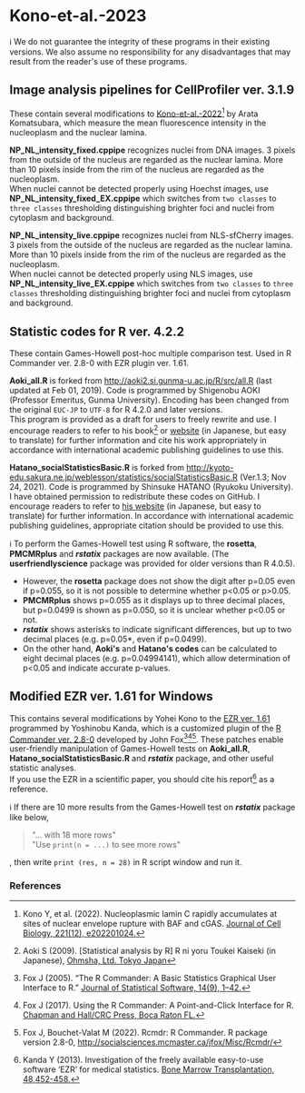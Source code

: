 # Kono-et-al.-2023
ℹ We do not guarantee the integrity of these programs in their existing versions. We also assume no responsibility for any disadvantages that may result from the reader's use of these programs.

## Image analysis pipelines for CellProfiler ver. 3.1.9
These contain several modifications to [Kono-et-al.-2022](http://doi.org/10.1083/jcb.202201024)[^1] by Arata Komatsubara, which measure the mean fluorescence intensity in the nucleoplasm and the nuclear lamina.

**NP_NL_intensity_fixed.cppipe** recognizes nuclei from DNA images. 3 pixels from the outside of the nucleus are regarded as the nuclear lamina. More than 10 pixels inside from the rim of the nucleus are regarded as the nucleoplasm.  
When nuclei cannot be detected properly using Hoechst images, use **NP_NL_intensity_fixed_EX.cppipe** which switches from `two classes` to `three classes` thresholding distinguishing brighter foci and nuclei from cytoplasm and background.

**NP_NL_intensity_live.cppipe** recognizes nuclei from NLS-sfCherry images. 3 pixels from the outside of the nucleus are regarded as the nuclear lamina. More than 10 pixels inside from the rim of the nucleus are regarded as the nucleoplasm.  
When nuclei cannot be detected properly using NLS images, use **NP_NL_intensity_live_EX.cppipe** which switches from `two classes` to `three classes` thresholding distinguishing brighter foci and nuclei from cytoplasm and background.

## Statistic codes for R ver. 4.2.2
These contain Games-Howell post-hoc multiple comparison test. Used in R Commander ver. 2.8-0 with EZR plugin ver. 1.61.

**Aoki_all.R** is forked from http://aoki2.si.gunma-u.ac.jp/R/src/all.R (last updated at Feb 01, 2019). Code is programmed by Shigenobu AOKI (Professor Emeritus, Gunma University). Encoding has been changed from the original `EUC-JP` to `UTF-8` for R 4.2.0 and later versions.  
This program is provided as a draft for users to freely rewrite and use. I encourage readers to refer to his book[^2] or [website](http://aoki2.si.gunma-u.ac.jp/R/) (in Japanese, but easy to translate) for further information and cite his work appropriately in accordance with international academic publishing guidelines to use this.

**Hatano_socialStatisticsBasic.R** is forked from http://kyoto-edu.sakura.ne.jp/weblesson/statistics/socialStatisticsBasic.R (Ver.1.3; Nov 24, 2021). Code is programmed by Shinsuke HATANO (Ryukoku University).  
I have obtained permission to redistribute these codes on GitHub. I encourage readers to refer to [his website](http://kyoto-edu.sakura.ne.jp/ryukoku/?&course=statistics&content=R01_source) (in Japanese, but easy to translate) for further information. In accordance with international academic publishing guidelines, appropriate citation should be provided to use this.

ℹ To perform the Games-Howell test using R software, the **rosetta**, **PMCMRplus** and ***rstatix*** packages are now available. (The **userfriendlyscience** package was provided for older versions than R 4.0.5).  
* However, the **rosetta** package does not show the digit after p=0.05 even if p=0.055, so it is not possible to determine whether p<0.05 or p>0.05.  
* **PMCMRplus** shows p=0.055 as it displays up to three decimal places, but p=0.0499 is shown as p=0.050, so it is unclear whether p<0.05 or not.  
* ***rstatix*** shows asterisks to indicate significant differences, but up to two decimal places (e.g. p=0.05*, even if p=0.0499).  
* On the other hand, **Aoki's** and **Hatano's codes** can be calculated to eight decimal places (e.g. p=0.04994141), which allow determination of p<0.05 and indicate accurate p-values.

## Modified EZR ver. 1.61 for Windows
This contains several modifications by Yohei Kono to the [EZR ver. 1.61](http://www.jichi.ac.jp/saitama-sct/SaitamaHP.files/statmedEN.html) programmed by Yoshinobu Kanda, which is a customized plugin of the [R Commander ver. 2.8-0](http://socialsciences.mcmaster.ca/jfox/Misc/Rcmdr/) developed by John Fox[^3][^4][^5].
These patches enable user-friendly manipulation of Games-Howell tests on **Aoki_all.R**, **Hatano_socialStatisticsBasic.R** and ***rstatix*** package, and other useful statistic analyses.  
If you use the EZR in a scientific paper, you should cite his report[^6] as a reference.

ℹ If there are 10 more results from the Games-Howell test on ***rstatix*** package like below,  
> "… with 18 more rows"  
> "Use `print(n = ...)` to see more rows"  

, then write `print (res, n = 28)` in R script window and run it.

### References
[^1]:Kono Y, et al. (2022). Nucleoplasmic lamin C rapidly accumulates at sites of nuclear envelope rupture with BAF and cGAS. [Journal of Cell Biology, 221(12), e202201024.](http://doi.org/10.1083/jcb.202201024)  
[^2]:Aoki S (2009). [Statistical analysis by R] R ni yoru Toukei Kaiseki (in Japanese), [Ohmsha, Ltd. Tokyo Japan](http://shop.ohmsha.co.jp/shopdetail/000000001819/)  
[^3]:Fox J (2005). “The R Commander: A Basic Statistics Graphical User Interface to R.” [Journal of Statistical Software, 14(9), 1–42.](http://doi.org/10.18637/jss.v014.i09)  
[^4]:Fox J (2017). Using the R Commander: A Point-and-Click Interface for R. [Chapman and Hall/CRC Press, Boca Raton FL.](http://socialsciences.mcmaster.ca/jfox/Books/RCommander/)  
[^5]:Fox J, Bouchet-Valat M (2022). Rcmdr: R Commander. R package version 2.8-0, http://socialsciences.mcmaster.ca/jfox/Misc/Rcmdr/  
[^6]:Kanda Y (2013). Investigation of the freely available easy-to-use software ‘EZR’ for medical statistics. [Bone Marrow Transplantation, 48,452-458.](http://doi.org/10.1038/bmt.2012.244)
